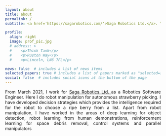 ```yaml
---
layout: about
title: about
permalink: /
subtitle: <a href='https://sagarobotics.com/'>Saga Robotics Ltd.</a>. Think Tank, Ruston Way, Lincoln, LN6 7FL, United Kingdom.

profile:
  align: right
  image: prof_pic.jpg
  # address: >
  #    <p>Think Tank</p>
  #    <p>Ruston Way</p>
  #    <p>Lincoln, LN6 7FL</p>

news: false  # includes a list of news items
selected_papers: true # includes a list of papers marked as "selected={true}"
social: false  # includes social icons at the bottom of the page
---
```


<div style="text-align: justify">
From March 2021, I work for <a href="https://sagarobotics.com/"> Saga Robotics Ltd. </a> as a Robotics Software Engineer. Here I do robot manipulation for autonomous strawberry picking. I have developed decision strategies which provides the intelligence required for the robot to choose a ripe berry from a list. Apart from robot manipulation, I have worked in the areas of deep learning for object detection, robot learning from human demonstrations, reinforcement learning for space debris removal, control systems and parallel manipulators
</div>